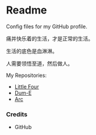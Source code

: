 # Readme
Config files for my GitHub profile.

痛并快乐着的生活，才是正常的生活。

生活的底色是血淋淋。

人需要领悟至道，然后做人。

My Repositories:
- [Little Four](https://github.com/hcpty/little-four)
- [Dum-E](https://github.com/hcpty/dum-e)
- [Arc](https://github.com/hcpty/arc)

### Credits
- GitHub
